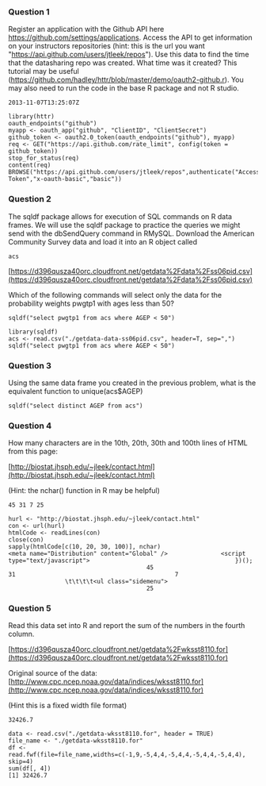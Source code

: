 ### Question 1
Register an application with the Github API here https://github.com/settings/applications. Access the API to get information on your instructors repositories (hint: this is the url you want "https://api.github.com/users/jtleek/repos"). Use this data to find the time that the datasharing repo was created. What time was it created? This tutorial may be useful (https://github.com/hadley/httr/blob/master/demo/oauth2-github.r). You may also need to run the code in the base R package and not R studio.

`2013-11-07T13:25:07Z`

    library(httr)
    oauth_endpoints("github")
    myapp <- oauth_app("github", "ClientID", "ClientSecret")
    github_token <- oauth2.0_token(oauth_endpoints("github"), myapp)
    req <- GET("https://api.github.com/rate_limit", config(token = github_token))
    stop_for_status(req)
    content(req)
    BROWSE("https://api.github.com/users/jtleek/repos",authenticate("Access Token","x-oauth-basic","basic"))

### Question 2
The sqldf package allows for execution of SQL commands on R data frames. We will use the sqldf package to practice the queries we might send with the dbSendQuery command in RMySQL. Download the American Community Survey data and load it into an R object called

    acs
    
[https://d396qusza40orc.cloudfront.net/getdata%2Fdata%2Fss06pid.csv](https://d396qusza40orc.cloudfront.net/getdata%2Fdata%2Fss06pid.csv)

Which of the following commands will select only the data for the probability weights pwgtp1 with ages less than 50?

`sqldf("select pwgtp1 from acs where AGEP < 50")`

    library(sqldf)
    acs <- read.csv("./getdata-data-ss06pid.csv", header=T, sep=",")
    sqldf("select pwgtp1 from acs where AGEP < 50")

### Question 3
Using the same data frame you created in the previous problem, what is the equivalent function to unique(acs$AGEP)

`sqldf("select distinct AGEP from acs")`

### Question 4
How many characters are in the 10th, 20th, 30th and 100th lines of HTML from this page: 

[http://biostat.jhsph.edu/~jleek/contact.html](http://biostat.jhsph.edu/~jleek/contact.html)

(Hint: the nchar() function in R may be helpful)

`45 31 7 25`

    hurl <- "http://biostat.jhsph.edu/~jleek/contact.html" 
    con <- url(hurl)
    htmlCode <- readLines(con)
    close(con)
    sapply(htmlCode[c(10, 20, 30, 100)], nchar)
    <meta name="Distribution" content="Global" />               <script type="text/javascript">                                         })(); 
                                           45                                            31                                             7 
                    \t\t\t\t<ul class="sidemenu"> 
                                           25 

### Question 5
Read this data set into R and report the sum of the numbers in the fourth column. 

[https://d396qusza40orc.cloudfront.net/getdata%2Fwksst8110.for](https://d396qusza40orc.cloudfront.net/getdata%2Fwksst8110.for)

Original source of the data: [http://www.cpc.ncep.noaa.gov/data/indices/wksst8110.for](http://www.cpc.ncep.noaa.gov/data/indices/wksst8110.for)

(Hint this is a fixed width file format)

`32426.7`

    data <- read.csv("./getdata-wksst8110.for", header = TRUE)
    file_name <- "./getdata-wksst8110.for"
    df <- read.fwf(file=file_name,widths=c(-1,9,-5,4,4,-5,4,4,-5,4,4,-5,4,4), skip=4)
    sum(df[, 4])
    [1] 32426.7
